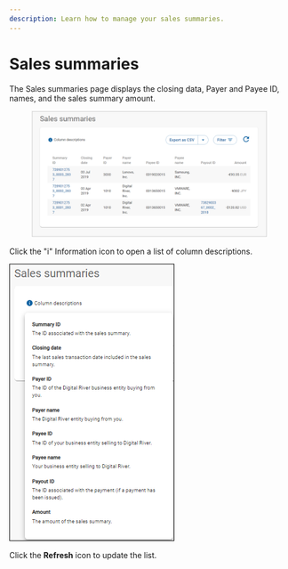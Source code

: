 ```yaml
---
description: Learn how to manage your sales summaries.
---
```


# Sales summaries

The Sales summaries page displays the closing data, Payer and Payee ID, names, and the sales summary amount.

<figure><img src="../../../../.gitbook/assets/image (181).png" alt=""><figcaption></figcaption></figure>

Click the "i" Information icon to open a list of column descriptions.

<div align="left">

<img src="../../../../.gitbook/assets/salessummariesinfolist (2) (1) (2) (2) (1).png" alt="">

</div>

Click the **Refresh** icon to update the list.
